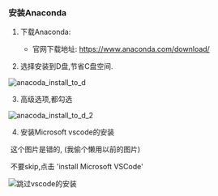 

###  安装Anaconda

1. 下载Anaconda:
   - 官网下载地址: https://www.anaconda.com/download/



2. 选择安装到D盘,节省C盘空间.

![anacoda_install_to_d](https://ws3.sinaimg.cn/large/006tNc79ly1fp6ukcbk2sj30i60bp40l.jpg)



3. 高级选项,都勾选

![anacoda_install_to_d_2](https://ws3.sinaimg.cn/large/006tNc79ly1fp6uksnlxaj30dt0awq4d.jpg)

4. 安装Microsoft vscode的安装

​         这个图片是错的, (我偷个懒用以前的图片)

​         不要skip,点击 'install Microsoft VSCode'

![跳过vscode的安装](https://ws4.sinaimg.cn/large/006tNc79ly1fp6ukr842cj30ef0bhta6.jpg)



